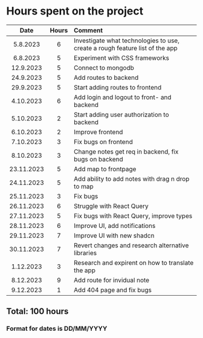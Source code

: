 <h1>Hours spent on the project</h1>
  
| Date | Hours | Comment |
|:--:|:--:|:--|	
|5.8.2023|6|Investigate what technologies to use, create a rough feature list of the app|
|6.8.2023|5|Experiment with CSS frameworks|
|12.9.2023|5|Connect to mongodb|
|24.9.2023|5|Add routes to backend|
|29.9.2023|5|Start adding routes to frontend|
|4.10.2023|6|Add login and logout to front- and backend|
|5.10.2023|2|Start adding user authorization to backend|
|6.10.2023|2|Improve frontend|
|7.10.2023|3|Fix bugs on frontend|
|8.10.2023|3|Change notes get req in backend, fix bugs on backend|
|23.11.2023|5|Add map to frontpage|
|24.11.2023|5|Add ability to add notes with drag n drop to map|
|25.11.2023|3|Fix bugs|
|26.11.2023|6|Struggle with React Query|
|27.11.2023|5|Fix bugs with React Query, improve types|
|28.11.2023|6|Improve UI, add notifications|
|29.11.2023|7|Improve UI with new shadcn|
|30.11.2023|7|Revert changes and research alternative libraries|
|1.12.2023|3|Research and expirent on how to translate the app|
|8.12.2023|9|Add route for invidual note|
9.12.2023|1|Add 404 page and fix bugs|

<h2>Total: 100 hours</h2>

<h3>Format for dates is DD/MM/YYYY</h3>

